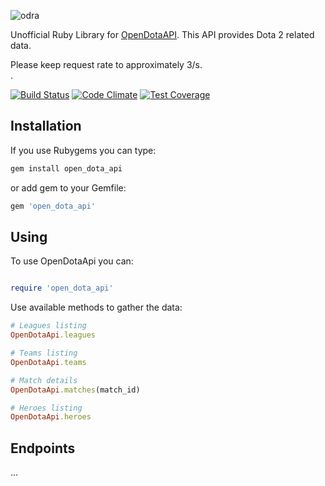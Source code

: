 ![odra](https://user-images.githubusercontent.com/2478436/28491007-95355790-6ef0-11e7-95b9-a08f585db9e8.png)

Unofficial Ruby Library for [OpenDotaAPI](https://docs.opendota.com/). This API provides Dota 2 related data. 

<aside class="notice">
Please keep request rate to approximately 3/s.
</aside>.

[![Build Status](https://travis-ci.org/vergilet/open_dota_api.svg?branch=master)](https://travis-ci.org/vergilet/open_dota_api)
[![Code Climate](https://codeclimate.com/github/vergilet/open_dota_api/badges/gpa.svg)](https://codeclimate.com/github/vergilet/open_dota_api)
[![Test Coverage](https://codeclimate.com/github/vergilet/open_dota_api/badges/coverage.svg)](https://codeclimate.com/github/vergilet/open_dota_api/coverage)


## Installation
If you use Rubygems you can type:

```ruby
gem install open_dota_api
```

or add gem to your Gemfile:
```ruby
gem 'open_dota_api'
```


## Using

To use OpenDotaApi you can:

```ruby

require 'open_dota_api'

```

Use available methods to gather the data:

```ruby
# Leagues listing
OpenDotaApi.leagues

# Teams listing
OpenDotaApi.teams

# Match details
OpenDotaApi.matches(match_id)

# Heroes listing
OpenDotaApi.heroes
```

## Endpoints

...
